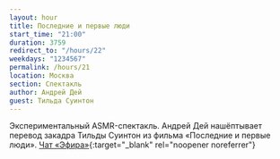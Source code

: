 ```yaml
---
layout: hour
title: Последние и первые люди
start_time: "21:00"
duration: 3759
redirect_to: "/hours/22"
weekdays: "1234567"
permalink: /hours/21
location: Москва
section: Спектакль
author: Андрей Дей
guest: Тильда Суинтон
---
```


Экспериментальный ASMR-спектакль. Андрей Дей нашёптывает перевод закадра Тильды Суинтон из фильма «Последние и первые люди». [Чат «Эфира»](https://t.me/+nk0UKze8dEczZDAy){:target="_blank" rel="noopener noreferrer"}
